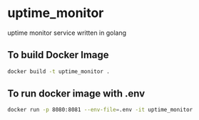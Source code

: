 # uptime_monitor

uptime monitor service written in golang

## To build Docker Image

```sh
docker build -t uptime_monitor .
```

## To run docker image with .env

```sh
docker run -p 8080:8081 --env-file=.env -it uptime_monitor
```
